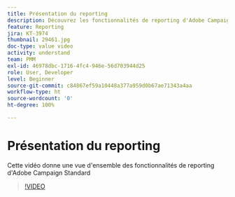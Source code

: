 ```yaml
---
title: Présentation du reporting
description: Découvrez les fonctionnalités de reporting d'Adobe Campaign Standard
feature: Reporting
jira: KT-3974
thumbnail: 29461.jpg
doc-type: value video
activity: understand
team: PMM
exl-id: 46978dbc-1716-4fc4-946e-56d703944d25
role: User, Developer
level: Beginner
source-git-commit: c84867ef59a10448a377a959d0b67ae71343a4aa
workflow-type: ht
source-wordcount: '0'
ht-degree: 100%

---
```


# Présentation du reporting

Cette vidéo donne une vue d&#39;ensemble des fonctionnalités de reporting d&#39;Adobe Campaign Standard

>[!VIDEO](https://video.tv.adobe.com/v/29461?quality=12&learn=on)
